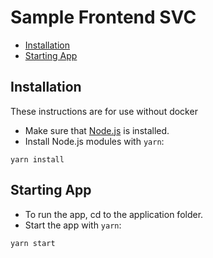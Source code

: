 # Sample Frontend SVC

* [Installation](#installation)
* [Starting App](#starting-app)

## Installation

These instructions are for use without docker

* Make sure that [Node.js](https://nodejs.org/) is installed.
* Install Node.js modules with `yarn`:
```shell
yarn install
```

## Starting App

* To run the app, cd to the application folder.
* Start the app with `yarn`:
```shell
yarn start
```
